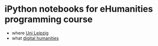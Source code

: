 # iPython notebooks for eHumanities programming course

- where [Uni Leipzig](http://www.zv.uni-leipzig.de/)
- what [digital humanities](http://www.dh.uni-leipzig.de/wo/)
